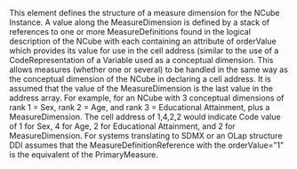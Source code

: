 This element defines the structure of a measure dimension for the NCube Instance. A value along the MeasureDimension is defined by a stack of references to one or more MeasureDefinitions found in the logical description of the NCube with each containing an attribute of orderValue which provides its value for use in the cell address (similar to the use of a CodeRepresentation of a Variable used as a conceptual dimension. This allows measures (whether one or several) to be handled in the same way as the conceptual dimension of the NCube in declaring a cell address. It is assumed that the value of the MeasureDimension is the last value in the address array. For example, for an NCube with 3 conceptual dimensions of rank 1 = Sex, rank 2 = Age, and rank 3 = Educational Attainment, plus a MeasureDimension. The cell address of 1,4,2,2 would indicate Code value of 1 for Sex, 4 for Age, 2 for Educational Attainment, and 2 for MeasureDimension. For systems translating to SDMX or an OLap structure DDI assumes that the MeasureDefinitionReference with the orderValue="1" is the equivalent of the PrimaryMeasure.